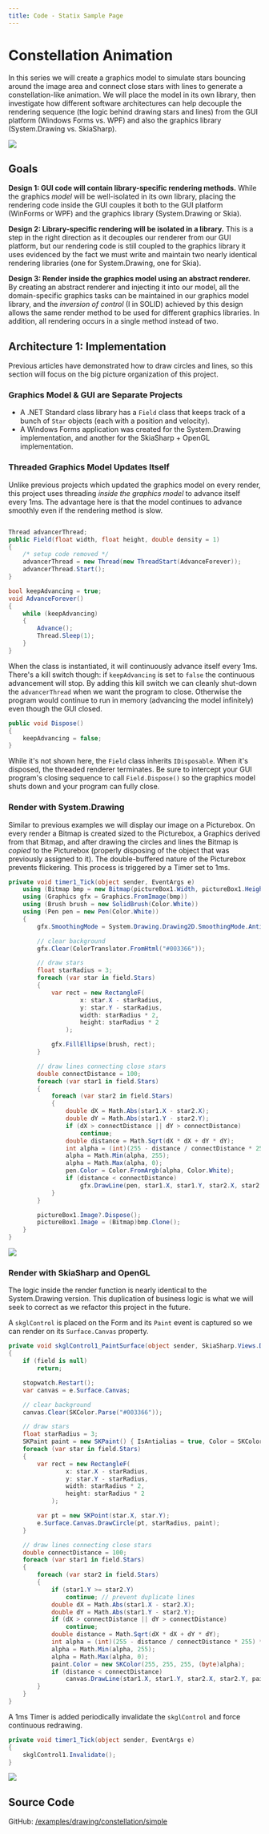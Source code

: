 ```yaml
---
title: Code - Statix Sample Page
---
```


# Constellation Animation

In this series we will create a graphics model to simulate stars bouncing around the image area and connect close stars with lines to generate a constellation-like animation. We will place the model in its own library, then investigate how different software architectures can help decouple the rendering sequence (the logic behind drawing stars and lines) from the GUI platform (Windows Forms vs. WPF) and also the graphics library (System.Drawing vs. SkiaSharp).

<div class="text-center">

![](constellation-SkiaSharp-OpenGL.gif)

</div>

## Goals

**Design 1: GUI code will contain library-specific rendering methods.** While the graphics _model_ will be well-isolated in its own library, placing the rendering code inside the GUI couples it both to the GUI platform (WinForms or WPF) and the graphics library (System.Drawing or Skia).

**Design 2: Library-specific rendering will be isolated in a library.** This is a step in the right direction as it decouples our renderer from our GUI platform, but our rendering code is still coupled to the graphics library it uses evidenced by the fact we must write and maintain two nearly identical rendering libraries (one for System.Drawing, one for Skia).

**Design 3: Render inside the graphics model using an abstract renderer.** By creating an abstract renderer and injecting it into our model, all the domain-specific graphics tasks can be maintained in our graphics model library, and the _inversion of control_ (I in SOLID) achieved by this design allows the same render method to be used for different graphics libraries. In addition, all rendering occurs in a single method instead of two.

## Architecture 1: Implementation

Previous articles have demonstrated how to draw circles and lines, so this section will focus on the big picture organization of this project.

### Graphics Model & GUI are Separate Projects

* A .NET Standard class library has a `Field` class that keeps track of a bunch of `Star` objects (each with a position and velocity).
* A Windows Forms application was created for the System.Drawing implementation, and another for the SkiaSharp + OpenGL implementation.

### Threaded Graphics Model Updates Itself

Unlike previous projects which updated the graphics model on every render, this project uses threading _inside the graphics model_ to advance itself every 1ms. The advantage here is that the model continues to advance smoothly even if the rendering method is slow.

```cs

Thread advancerThread;
public Field(float width, float height, double density = 1)
{
    /* setup code removed */
    advancerThread = new Thread(new ThreadStart(AdvanceForever));
    advancerThread.Start();
}

bool keepAdvancing = true;
void AdvanceForever()
{
    while (keepAdvancing)
    {
        Advance();
        Thread.Sleep(1);
    }
}
```

When the class is instantiated, it will continuously advance itself every 1ms. There's a kill switch though: if `keepAdvancing` is set to `false` the continuous advancement will stop. By adding this kill switch we can cleanly shut-down the `advancerThread` when we want the program to close. Otherwise the program would continue to run in memory (advancing the model infinitely) even though the GUI closed.

```cs
public void Dispose()
{
    keepAdvancing = false;
}
```

While it's not shown here, the `Field` class inherits `IDisposable`. When it's disposed, the threaded renderer terminates. Be sure to intercept your GUI program's closing sequence to call `Field.Dispose()` so the graphics model shuts down and your program can fully close.

### Render with System.Drawing

Similar to previous examples we will display our image on a Picturebox. On every render a Bitmap is created sized to the Picturebox, a Graphics derived from that Bitmap, and after drawing the circles and lines the Bitmap is _copied_ to the Picturebox (properly disposing of the object that was previously assigned to it). The double-buffered nature of the Picturebox prevents flickering. This process is triggered by a Timer set to 1ms.

```cs
private void timer1_Tick(object sender, EventArgs e)
    using (Bitmap bmp = new Bitmap(pictureBox1.Width, pictureBox1.Height, PixelFormat.Format32bppPArgb))
    using (Graphics gfx = Graphics.FromImage(bmp))
    using (Brush brush = new SolidBrush(Color.White))
    using (Pen pen = new Pen(Color.White))
    {
        gfx.SmoothingMode = System.Drawing.Drawing2D.SmoothingMode.AntiAlias;

        // clear background
        gfx.Clear(ColorTranslator.FromHtml("#003366"));

        // draw stars
        float starRadius = 3;
        foreach (var star in field.Stars)
        {
            var rect = new RectangleF(
                    x: star.X - starRadius,
                    y: star.Y - starRadius,
                    width: starRadius * 2,
                    height: starRadius * 2
                );

            gfx.FillEllipse(brush, rect);
        }

        // draw lines connecting close stars
        double connectDistance = 100;
        foreach (var star1 in field.Stars)
        {
            foreach (var star2 in field.Stars)
            {
                double dX = Math.Abs(star1.X - star2.X);
                double dY = Math.Abs(star1.Y - star2.Y);
                if (dX > connectDistance || dY > connectDistance)
                    continue;
                double distance = Math.Sqrt(dX * dX + dY * dY);
                int alpha = (int)(255 - distance / connectDistance * 255);
                alpha = Math.Min(alpha, 255);
                alpha = Math.Max(alpha, 0);
                pen.Color = Color.FromArgb(alpha, Color.White);
                if (distance < connectDistance)
                    gfx.DrawLine(pen, star1.X, star1.Y, star2.X, star2.Y);
            }
        }

        pictureBox1.Image?.Dispose();
        pictureBox1.Image = (Bitmap)bmp.Clone();
    }
}
```

<div class="text-center">

![](constellation-SystemDrawing.gif)

</div>

### Render with SkiaSharp and OpenGL

The logic inside the render function is nearly identical to the System.Drawing version. This duplication of business logic is what we will seek to correct as we refactor this project in the future.

A `skglControl` is placed on the Form and its `Paint` event is captured so we can render on its `Surface.Canvas` property.

```cs
private void skglControl1_PaintSurface(object sender, SkiaSharp.Views.Desktop.SKPaintGLSurfaceEventArgs e)
{
    if (field is null)
        return;

    stopwatch.Restart();
    var canvas = e.Surface.Canvas;

    // clear background
    canvas.Clear(SKColor.Parse("#003366"));

    // draw stars
    float starRadius = 3;
    SKPaint paint = new SKPaint() { IsAntialias = true, Color = SKColors.White };
    foreach (var star in field.Stars)
    {
        var rect = new RectangleF(
                x: star.X - starRadius,
                y: star.Y - starRadius,
                width: starRadius * 2,
                height: starRadius * 2
            );

        var pt = new SKPoint(star.X, star.Y);
        e.Surface.Canvas.DrawCircle(pt, starRadius, paint);
    }

    // draw lines connecting close stars
    double connectDistance = 100;
    foreach (var star1 in field.Stars)
    {
        foreach (var star2 in field.Stars)
        {
            if (star1.Y >= star2.Y)
                continue; // prevent duplicate lines
            double dX = Math.Abs(star1.X - star2.X);
            double dY = Math.Abs(star1.Y - star2.Y);
            if (dX > connectDistance || dY > connectDistance)
                continue;
            double distance = Math.Sqrt(dX * dX + dY * dY);
            int alpha = (int)(255 - distance / connectDistance * 255) * 2;
            alpha = Math.Min(alpha, 255);
            alpha = Math.Max(alpha, 0);
            paint.Color = new SKColor(255, 255, 255, (byte)alpha);
            if (distance < connectDistance)
                canvas.DrawLine(star1.X, star1.Y, star2.X, star2.Y, paint);
        }
    }
}
```

A 1ms Timer is added periodically invalidate the `skglControl` and force continuous redrawing.

```cs
private void timer1_Tick(object sender, EventArgs e)
{
    skglControl1.Invalidate();
}
```

<div class="text-center">

![](constellation-SkiaSharp-OpenGL.gif)

</div>

## Source Code

GitHub: [/examples/drawing/constellation/simple](https://github.com/swharden/Csharp-Data-Visualization/tree/master/examples/drawing/constellation/simple)